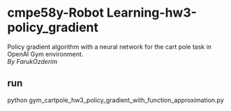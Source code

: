 # cmpe58y-Robot Learning-hw3-policy_gradient
Policy gradient algorithm with a neural network for the cart pole task in OpenAI Gym environment.  
_By FarukOzderim_  

## run  
python gym_cartpole_hw3_policy_gradient_with_function_approximation.py
